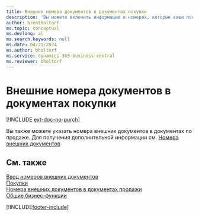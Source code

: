 ```yaml
---
title: Внешние номера документов в документах покупки
description: 'Вы можете включить информацию о номерах, которые ваши поставщики присваивают документам, которые они отправляют вам, используя поле «Номер внешнего документа» или поле «Ваша ссылка». Узнайте о разнице между двумя полями здесь.'
author: brentholtorf
ms.topic: conceptual
ms.devlang: al
ms.search.keywords: null
ms.date: 04/21/2024
ms.author: bholtorf
ms.service: dynamics-365-business-central
ms.reviewer: bholtorf
---
```

# <a name="external-document-numbers-on-purchase-documents"></a>Внешние номера документов в документах покупки

[!INCLUDE [ext-doc-no-purch](includes/ext-doc-no-purch.md)]

Вы также можете указать номера внешних документов в документах по продаже. Для получения дополнительной информации см. [Номера внешних документов](sales-how-invoice-sales.md#external-document-numbers)

## <a name="see-also"></a>См. также

[Ввод номеров внешних документов](across-enter-external-document-numbers.md)  
[Покупки](purchasing-manage-purchasing.md)  
[Номера внешних документов в документах продажи](sales-how-invoice-sales.md#external-document-numbers)  
[Общие бизнес-функции](ui-across-business-areas.md)  

[!INCLUDE[footer-include](includes/footer-banner.md)]
